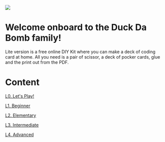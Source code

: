 ![](http://duckdabomb.com/manual/lite-version-2.png)

# Welcome onboard to the Duck Da Bomb family!
Lite version is a free online DIY Kit where you can make a deck of coding card at home. 
All you need is a pair of scissor, a deck of pocker cards, glue and the print out from the PDF. 


# Content
[L0.     Let's Play!](https://github.com/Duck-Da-Bomb/Lite-Version/wiki/A.-Let's-Play!)

[L1.     Beginner](https://github.com/Duck-Da-Bomb/Paper-Duck/wiki/L1.-Beginner)

[L2.     Elementary](https://github.com/Duck-Da-Bomb/Paper-Duck/wiki/L2.-Elementary)

[L3.     Intermediate](https://github.com/Duck-Da-Bomb/Paper-Duck/wiki/L3.-Intermediate)

[L4.     Advanced](https://github.com/Duck-Da-Bomb/Paper-Duck/wiki/L4.-Advanced)
